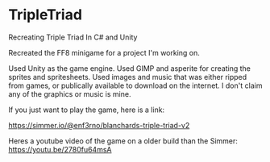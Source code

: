 # TripleTriad
Recreating Triple Triad In C# and Unity

Recreated the FF8 minigame for a project I'm working on.

Used Unity as the game engine.  Used GIMP and asperite for creating the sprites and spritesheets.  Used images and music that was either ripped from games, or publically available to download on the internet.  I don't claim any of the graphics or music is mine.

If you just want to play the game, here is a link:

https://simmer.io/@enf3rno/blanchards-triple-triad-v2


Heres a youtube video of the game on a older build than the Simmer:
https://youtu.be/2780fu64msA
